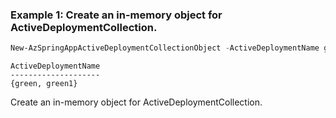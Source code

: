 ### Example 1: Create an in-memory object for ActiveDeploymentCollection.
```powershell
New-AzSpringAppActiveDeploymentCollectionObject -ActiveDeploymentName green,green1
```

```output
ActiveDeploymentName
--------------------
{green, green1}
```

Create an in-memory object for ActiveDeploymentCollection.